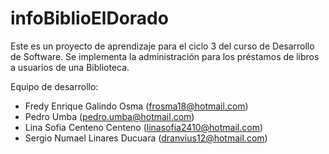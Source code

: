 # infoBiblioElDorado

Este es un proyecto de aprendizaje para el ciclo 3 del curso de Desarrollo de Software.
Se implementa la administración para los préstamos de libros a usuarios de una Biblioteca.

Equipo de desarrollo:
- Fredy Enrique Galindo Osma (frosma18@hotmail.com)
- Pedro Umba (pedro.umba@hotmail.com)
- Lina Sofia Centeno Centeno	(linasofia2410@hotmail.com)
- Sergio Numael Linares Ducuara	(dranvius12@hotmail.com)
